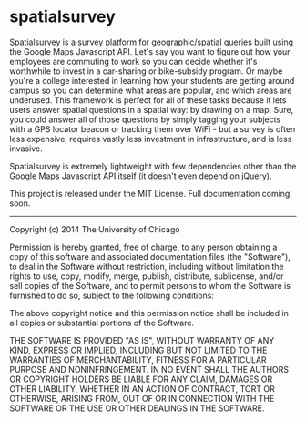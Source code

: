 spatialsurvey
=============

Spatialsurvey is a survey platform for geographic/spatial queries built using the Google Maps Javascript API.  Let's say you want to figure out how your employees are commuting to work so you can decide whether it's worthwhile to invest in a car-sharing or bike-subsidy program.  Or maybe you're a college interested in learning how your students are getting  around campus so you can determine what areas are popular, and which areas are underused.  This framework is perfect for all of these tasks because it lets users answer spatial questions in a spatial way: by drawing on a map.  Sure, you could answer all of those questions by simply tagging your subjects with a GPS locator beacon or tracking them over WiFi - but a survey is often less expensive, requires vastly less investment in infrastructure, and is less invasive.

Spatialsurvey is extremely lightweight with few dependencies other than the Google Maps Javascript API itself (it doesn't even depend on jQuery).

This project is released under the MIT License.  Full documentation coming soon.

----------------

Copyright (c) 2014 The University of Chicago

Permission is hereby granted, free of charge, to any person obtaining a copy of this software and associated documentation files (the "Software"), to deal in the Software without restriction, including without limitation the rights to use, copy, modify, merge, publish, distribute, sublicense, and/or sell copies of the Software, and to permit persons to whom the Software is furnished to do so, subject to the following conditions:

The above copyright notice and this permission notice shall be included in all copies or substantial portions of the Software.

THE SOFTWARE IS PROVIDED "AS IS", WITHOUT WARRANTY OF ANY KIND, EXPRESS OR IMPLIED, INCLUDING BUT NOT LIMITED TO THE WARRANTIES OF MERCHANTABILITY, FITNESS FOR A PARTICULAR PURPOSE AND NONINFRINGEMENT. IN NO EVENT SHALL THE AUTHORS OR COPYRIGHT HOLDERS BE LIABLE FOR ANY CLAIM, DAMAGES OR OTHER LIABILITY, WHETHER IN AN ACTION OF CONTRACT, TORT OR OTHERWISE, ARISING FROM, OUT OF OR IN CONNECTION WITH THE SOFTWARE OR THE USE OR OTHER DEALINGS IN THE SOFTWARE.
